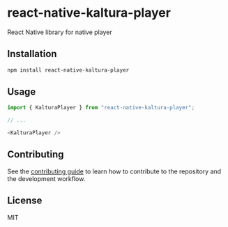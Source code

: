 # react-native-kaltura-player

React Native library for native player

## Installation

```sh
npm install react-native-kaltura-player
```

## Usage

```js
import { KalturaPlayer } from "react-native-kaltura-player";

// ...

<KalturaPlayer />
```

## Contributing

See the [contributing guide](CONTRIBUTING.md) to learn how to contribute to the repository and the development workflow.

## License

MIT
